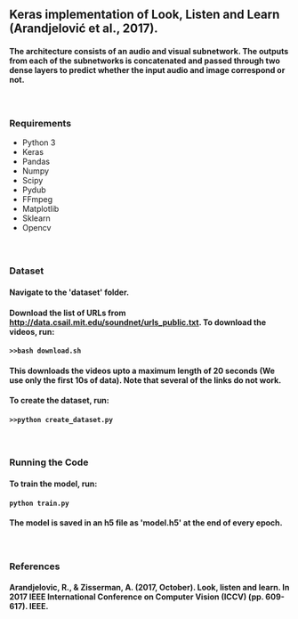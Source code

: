## Keras implementation of Look, Listen and Learn (Arandjelović et al., 2017).

#### The architecture consists of an audio and visual subnetwork. The outputs from each of the subnetworks is concatenated and passed through two dense layers to predict whether the input audio and image correspond or not.
#### </br>

### Requirements
* Python 3
* Keras
* Pandas
* Numpy
* Scipy
* Pydub
* FFmpeg
* Matplotlib
* Sklearn
* Opencv
#### </br>

### Dataset
#### Navigate to the 'dataset' folder.
#### Download the list of URLs from http://data.csail.mit.edu/soundnet/urls_public.txt. To download the videos, run:
#### ```>>bash download.sh``` 
#### This downloads the videos upto a maximum length of 20 seconds (We use only the first 10s of data). Note that several of the links do not work.
#### To create the dataset, run:
#### ```>>python create_dataset.py```
#### </br>


### Running the Code
#### To train the model, run:
#### ```python train.py```
#### The model is saved in an h5 file as 'model.h5' at the end of every epoch. 
#### </br>

### References
#### Arandjelovic, R., & Zisserman, A. (2017, October). Look, listen and learn. In 2017 IEEE International Conference on Computer Vision (ICCV) (pp. 609-617). IEEE.

